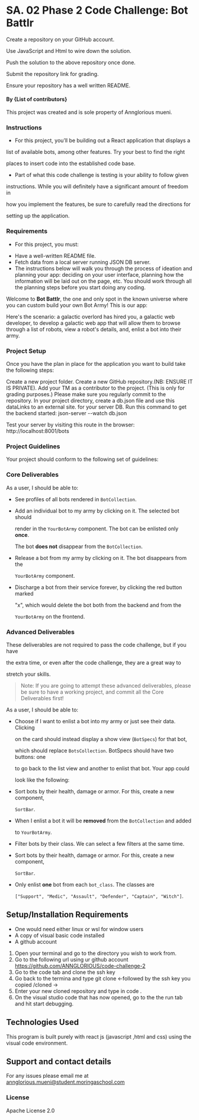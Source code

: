 # SA. 02 Phase 2 Code Challenge: Bot Battlr

Create a repository on your GitHub account.


Use JavaScript and Html to wire down the solution.

Push the solution to the above repository once done.

Submit the repository link for grading.

Ensure your repository has a well written README.

#### By **{List of contributors}**
This project was created and is sole property of Annglorious mueni.

### Instructions
- For this project, you’ll be building out a React application that displays a

list of available bots, among other features. Try your best to find the right

places to insert code into the established code base.

- Part of what this code challenge is testing is your ability to follow given

instructions. While you will definitely have a significant amount of freedom in

how you implement the features, be sure to carefully read the directions for

setting up the application.

### Requirements
* For this project, you must:

- Have a well-written README file.
- Fetch data from a local server running JSON DB server. 
- The instructions below will walk you through the process of ideation and planning your app: deciding on your user interface, planning how the information will be laid out on the page, etc. You should work through all the planning steps before you start doing any coding.

Welcome to **Bot Battlr**, the one and only spot in the known universe where you can custom build your own Bot Army! This is our app:

Here's the scenario: a galactic overlord has hired you, a galactic web developer, to develop a galactic web app that will allow them to browse through a list of robots, view a robot's details, and, enlist a bot into their army.

### Project Setup
Once you have the plan in place for the application you want to build take the following steps:

Create a new project folder.
Create a new GitHub repository.(NB: ENSURE IT IS PRIVATE).
Add your TM as a contributor to the project. (This is only for grading purposes.)
Please make sure you regularly commit to the repository.
In your project directory, create a db.json file and use this dataLinks to an external site. for your server DB.
Run this command to get the backend started:
json-server --watch db.json

Test your server by visiting this route in the browser:
http://localhost:8001/bots

### Project Guidelines
Your project should conform to the following set of guidelines:

### Core Deliverables
As a user, I should be able to:

- See profiles of all bots rendered in `BotCollection`.

- Add an individual bot to my army by clicking on it. The selected bot should

  render in the `YourBotArmy` component. The bot can be enlisted only **once**.

  The bot **does not** disappear from the `BotCollection`.

- Release a bot from my army by clicking on it. The bot disappears from the

  `YourBotArmy` component.

- Discharge a bot from their service forever, by clicking the red button marked

  "x", which would delete the bot both from the backend and from the

  `YourBotArmy` on the frontend.



### Advanced Deliverables
These deliverables are not required to pass the code challenge, but if you have

the extra time, or even after the code challenge, they are a great way to

stretch your skills.

> Note: If you are going to attempt these advanced deliverables, please be sure to have a working project, and commit all the Core Deliverables first!

As a user, I should be able to:

- Choose if I want to enlist a bot into my army or just see their data. Clicking

  on the card should instead display a show view (`BotSpecs`) for that bot,

  which should replace `BotsCollection`. BotSpecs should have two buttons: one

  to go back to the list view and another to enlist that bot. Your app could

  look like the following:

- Sort bots by their health, damage or armor. For this, create a new component,

  `SortBar`.

- When I enlist a bot it will be **removed** from the `BotCollection` and added

  to `YourBotArmy`.

- Filter bots by their class. We can select a few filters at the same time.

- Sort bots by their health, damage or armor. For this, create a new component,

  `SortBar`.

- Only enlist **one** bot from each `bot_class`. The classes are

  `["Support", "Medic", "Assault", "Defender", "Captain", "Witch"]`.



## Setup/Installation Requirements
* One would need either linux or wsl for window users
* A copy of visual basic code installed
* A github account

1. Open your terminal and go to the directory you wish to work from.
2. Go to the following url using ur github account https://github.com/ANNGLORIOUS/code-challenge-2
3. Go to the code tab and clone the ssh key
4. Go back to the termina and type git clone <-followed by the ssh key you copied /cloned ->
5. Enter your new cloned repository and type in code .
6. On the visual studio code that has now opened, go to the the run tab and hit start debugging.
## Technologies Used
This program is built purely with react js (javascript ,html and css) using the visual code environment.

## Support and contact details
For any issues please email me at annglorious.mueni@student.moringaschool.com
### License
Apache License 2.0


